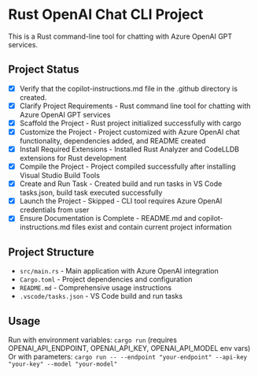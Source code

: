 <!-- Use this file to provide workspace-specific custom instructions to Copilot. For more details, visit https://code.visualstudio.com/docs/copilot/copilot-customization#_use-a-githubcopilotinstructionsmd-file -->

# Rust OpenAI Chat CLI Project

This is a Rust command-line tool for chatting with Azure OpenAI GPT services.

## Project Status
- [x] Verify that the copilot-instructions.md file in the .github directory is created.
- [x] Clarify Project Requirements - Rust command line tool for chatting with Azure OpenAI GPT services
- [x] Scaffold the Project - Rust project initialized successfully with cargo
- [x] Customize the Project - Project customized with Azure OpenAI chat functionality, dependencies added, and README created
- [x] Install Required Extensions - Installed Rust Analyzer and CodeLLDB extensions for Rust development  
- [x] Compile the Project - Project compiled successfully after installing Visual Studio Build Tools
- [x] Create and Run Task - Created build and run tasks in VS Code tasks.json, build task executed successfully
- [x] Launch the Project - Skipped - CLI tool requires Azure OpenAI credentials from user
- [x] Ensure Documentation is Complete - README.md and copilot-instructions.md files exist and contain current project information

## Project Structure
- `src/main.rs` - Main application with Azure OpenAI integration
- `Cargo.toml` - Project dependencies and configuration
- `README.md` - Comprehensive usage instructions
- `.vscode/tasks.json` - VS Code build and run tasks

## Usage
Run with environment variables: `cargo run` (requires OPENAI_API_ENDPOINT, OPENAI_API_KEY, OPENAI_API_MODEL env vars)
Or with parameters: `cargo run -- --endpoint "your-endpoint" --api-key "your-key" --model "your-model"`
